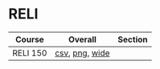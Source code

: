 # RELI

| Course | Overall | Section |
| ------ | ------- | ------- |
| RELI 150 | [csv](https://github.com/UCSD-Historical-Enrollment-Data/2024Spring/blob/main/overall/RELI%20150.csv), [png](https://raw.githubusercontent.com/UCSD-Historical-Enrollment-Data/2024Spring/main/plot_overall/RELI%20150.png), [wide](https://raw.githubusercontent.com/UCSD-Historical-Enrollment-Data/2024Spring/main/plot_overall_wide/RELI%20150.png) |  |
